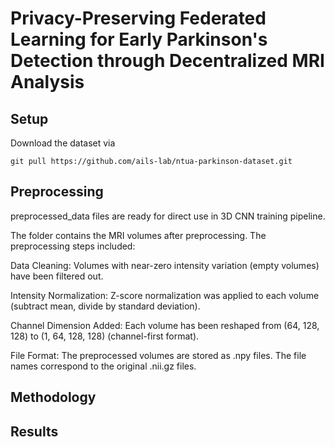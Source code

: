 # Privacy-Preserving Federated Learning for Early Parkinson's Detection through Decentralized MRI Analysis

## Setup

Download the dataset via

```
git pull https://github.com/ails-lab/ntua-parkinson-dataset.git
```
## Preprocessing

preprocessed_data files are ready for direct use in 3D CNN training pipeline. 

The folder contains the MRI volumes after preprocessing. The preprocessing steps included:

Data Cleaning:
Volumes with near-zero intensity variation (empty volumes) have been filtered out.

Intensity Normalization:
Z-score normalization was applied to each volume (subtract mean, divide by standard deviation).

Channel Dimension Added:
Each volume has been reshaped from (64, 128, 128) to (1, 64, 128, 128) (channel-first format).

File Format:
The preprocessed volumes are stored as .npy files. The file names correspond to the original .nii.gz files.

## Methodology


## Results